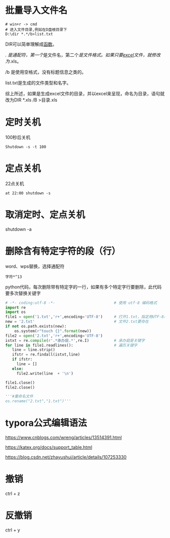 # 批量导入文件名

```
# win+r -> cmd
# 进入文件目录,例如在D盘根目录下
D:\dir *.*/b>list.txt
```

DIR可以简单理解成[函数](https://link.zhihu.com/?target=http%3A//www.zhating.cn/index.php/tags-72.html)。

*.*  *是通配符，第一个*是文件名，第二个*是文件格式。如果只要[excel](https://link.zhihu.com/?target=http%3A//www.zhating.cn/index.php/category-12.html)文件，就修改为*.xls。

/b 是使用空格式，没有标题信息之类的。

list.txt是生成的文件类型和名字。

综上所述，如果是生成excel文件的目录，并以excel来呈现，命名为目录，语句就改为DIR *.xls /B >目录.xls

# 定时关机

100秒后关机

```
Shutdown -s -t 100
```

# 定点关机

22点关机

```
at 22:00 shutdown -s
```

# 取消定时、定点关机

shutdown -a

# 删除含有特定字符的段（行）

word、wps替换，选择通配符

```word
字符*^13
```

python代码，每次删除带有特定字的一行，如果有多个特定字行要删除，此代码要多次替换关键字

```python
# -*- coding:utf-8 -*-							# 使用 utf-8 编码格式
import re
import os
file1 = open('1.txt','r+',encoding='UTF-8')		# 打开1.txt，指定用UTF-8编码
new = '2.txt'									# 文件2.txt要存在
if not os.path.exists(new):
    os.system(r"touch {}".format(new))
file2 = open('2.txt','r+',encoding='UTF-8')		
istxt = re.compile(r'.*承办庭.*',re.I)			  # 承办庭是关键字
for line in file1.readlines():					# 遍历关键字
   line = line.strip()
   ifstr = re.findall(istxt,line)
   if ifstr:
     line = []
   else:
     file2.write(line  + '\n')

file1.close()
file2.close()

'''#重命名文件
os.rename("2.txt","1.txt")'''
```

# typora公式编辑语法

https://www.cnblogs.com/wreng/articles/13514391.html

https://katex.org/docs/support_table.html

https://blog.csdn.net/zhayushui/article/details/107253330

# 撤销

ctrl + z

# 反撤销

ctrl + y